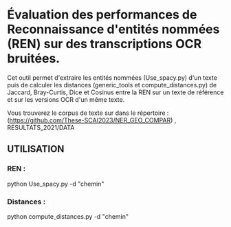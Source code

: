 # Évaluation des performances de Reconnaissance d'entités nommées (REN) sur des transcriptions OCR bruitées.

Cet outil permet d'extraire les entités nommées (Use_spacy.py) d'un texte puis de calculer les distances (generic_tools et compute_distances.py) de Jaccard, Bray-Curtis, Dice et Cosinus entre la REN sur un texte de référence et sur les versions OCR d'un même texte.

Vous trouverez le corpus de texte sur dans le répertoire : (https://github.com/These-SCAI2023/NER_GEO_COMPAR) , RESULTATS_2021/DATA 

## UTILISATION

### REN : 
python Use_spacy.py -d "chemin"

### Distances :

python compute_distances.py -d "chemin"

